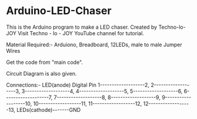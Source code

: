 # Arduino-LED-Chaser
This is the Arduino program to make a LED chaser.
Created by Techno-lo-JOY
Visit Techno - lo - JOY YouTube channel for tutorial.

Material Required:- Arduiono, Breadboard, 12LEDs, male to male Jumper Wires

Get the code from "main code".

Circuit Diagram is also given.

Connections:-
LED(anode)       Digital Pin
1-------------------2,
2-------------------3,
3-------------------4,
4-------------------5,
5-------------------6,
6-------------------7,
7-------------------8,
8-------------------9,
9-------------------10,
10------------------11,
11------------------12,
12------------------13,
LEDs(cathode)-------GND
